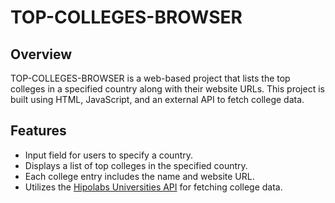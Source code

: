 # TOP-COLLEGES-BROWSER

## Overview

TOP-COLLEGES-BROWSER is a web-based project that lists the top colleges in a specified country along with their website URLs. This project is built using HTML, JavaScript, and an external API to fetch college data.

## Features

- Input field for users to specify a country.
- Displays a list of top colleges in the specified country.
- Each college entry includes the name and website URL.
- Utilizes the [Hipolabs Universities API](http://universities.hipolabs.com) for fetching college data.
